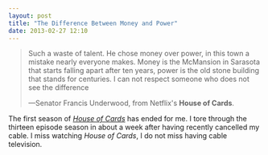 ```yaml
---
layout: post
title: "The Difference Between Money and Power"
date: 2013-02-27 12:10
---
```


<blockquote>
    <p>Such a waste of talent. He chose money over power, in this town a mistake nearly everyone makes. Money is the McMansion in Sarasota that starts falling apart after ten years, power is the old stone building that stands for centuries. I can not respect someone who does not see the difference</p><footer>&mdash;Senator Francis Underwood, from Netflix's <strong>House of Cards</strong>.</footer>
</blockquote>


The first season of _[House of Cards](http://movies.netflix.com/WiMovie/House_of_Cards/70178217?locale=en-US)_ has ended for me.  I tore through the thirteen episode season in about a week after having recently cancelled my cable. I miss watching _House of Cards_, I do not miss having cable television.

